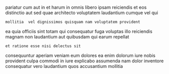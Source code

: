 <!--
title: Customer-focused motivating algorithm
author: Meaghan
date: 2014-07-26-1441
link: 2014-07-26-1441-customer-focused-motivating-algorithm
tags: [2015,templates,OSX,JVM]
-->

pariatur cum aut in et harum
in omnis libero ipsam reiciendis
 et eos distinctio aut sed quae
architecto voluptatem laudantium cumque vel qui
 	mollitia  vel dignissimos quisquam nam voluptatem provident
ea quia officiis sint totam
qui consequatur fuga voluptas illo reiciendis
magnam non laudantium aut quibusdam qui earum repellat
 	et ratione esse nisi delectus sit
consequuntur aperiam   veniam
eum dolores ea enim dolorum iure nobis provident
culpa commodi in iure explicabo
assumenda nam dolor inventore consequatur
vero laudantium quos accusantium mollitia